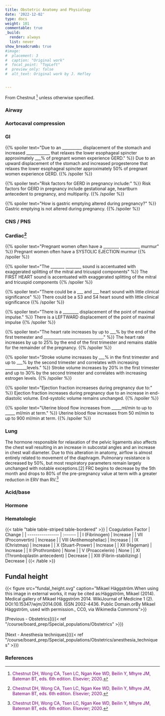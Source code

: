 ```yaml
---
title: Obstetric Anatomy and Physiology
date: '2022-12-02'
type: docs
weight: 101
commentable: true
_build:
  render: always
  list: never
show_breadcrumb: true
#image:
#  placement: 3
#  caption: "Original work"
#  focal_point: "TopLeft"
#  preview_only: false
#  alt_text: Original work by J. Hefley


---
```



From Chestnut [^2] unless otherwise specified.

### Airway

### Aortocaval compression

### GI

{{% spoiler text="Due to an __________ displacement of the stomach and increased ____________ that relaxes the lower esophageal spincter approximately ___% of pregnant women experience GERD." %}}
Due to an upward displacement of the stomach and increased progesterone that relaxes the lower esophageal spincter approximately 50% of pregnant women experience GERD.
{{% /spoiler %}}

{{% spoiler text="Risk factors for GERD in pregnancy include:" %}}
Risk factors for GERD in pregnancy include gestational age, heartburn antecedent to pregnancy, and multiparity.
{{% /spoiler %}}

{{% spoiler text="How is gastric emptying altered during pregnancy?" %}}
Gastric emptying is not altered during pregnancy.
{{% /spoiler %}}

### CNS / PNS


### Cardiac[^2]

{{% spoiler text="Pregnant women often have a ________   __________  murmur" %}}
Pregnant women often have a SYSTOLIC EJECTION murmur
{{% /spoiler %}}

{{% spoiler text="The _______ ________ sound is accentuated with exaggerated splitting of the mitral and tricuspid components" %}}
The FIRST HEART sound is accentuated with exaggerated splitting of the mitral and tricuspid components
{{% /spoiler %}}


{{% spoiler text="There could be a ___ and ___ heart sound with little clinical significance" %}}
There could be a S3 and S4 heart sound with little clinical significance
{{% /spoiler %}}

{{% spoiler text="There is a ________ displacement of the point of maximal impulse." %}}
There is a LEFTWARD displacement of the point of maximal impulse
{{% /spoiler %}}

{{% spoiler text="The heart rate increases by up to ___% by the end of the first tremester and ______________________________." %}}
The heart rate increases by up to 25% by the end of the first trimester and remains stable for the remainder of the pregnancy.
{{% /spoiler %}}

{{% spoiler text="Stroke volume increases by ___% in the first trimester and up to ___% by the second trimester and correlates with increasing ___________levels." %}}
Stroke volume increases by 20% in the first trimester and up to 30% by the second trimester and correlates with increasing estrogen levels.
{{% /spoiler %}}

{{% spoiler text="Ejection fraction increaeses during pregnancy due to:" %}}
Ejection fraction increases during pregnancy due to an increase in end-diastolic volume.  End-systolic volume remains unchanged.
{{% /spoiler %}}

{{% spoiler text="Uterine blood flow increases from _____ml/min to up to _____ ml/min at term." %}}
Uterine blood flow increases from 50 ml/min to up to 900 ml/min at term.
{{% /spoiler %}}

### Lung

The hormone responsible for relaxation of the pelvic ligaments also affects the chest wall resulting in an increase in subcostal angles and an increase in chest wall diameter.  Due to this alteration in anatomy, airflow is almost entirely related to movement of the diaphragm.  Pulmonary resistance is decreased by 50%, but most respiratory parameters remain largely unchanged with notable exceptions.[2]  FRC begins to decrease by the 5th month and drops to 80% of the pre-pregnancy value at term with a greater reduction in ERV than RV.[^2] 

### Acid/base

### Hormone

### Hematologic

{{< table "table table-striped table-bordered" >}}
| Coagulation Factor	| Change	 | 
| ----------------  | :------ | 
| I (Fibrinogen) | Increase |
| VII (Proconvertin) | Increase |
| VIII (Antihemopheliac) | Increase |
| IX (Christmas) | Increase |
| X (Stuart-Prower) | Increase |
| XII (Hageman) | Increase |
| II (Prothrombin) | None |
| V (Proaccelerin) | None |
| XI (Thromboplastin antecedent) | Decrease |
| XIII (Fibrin-stabilizing) | Decrease |
{{< /table >}}


## Fundal height

{{< figure src="fundal_height.svg" caption="Mikael Häggström.When using this image in external works, it may be cited as:Häggström, Mikael (2014). Medical gallery of Mikael Häggström 2014. WikiJournal of Medicine 1 (2). DOI:10.15347/wjm/2014.008. ISSN 2002-4436. Public Domain.orBy Mikael Häggström, used with permission., CC0, via Wikimedia Commons">}}


[Previous - Obstetrics]({{< ref "/course/board_prep/Special_populations/Obstetrics" >}})
<br>  
[Next - Anesthesia techniques]({{< ref "/course/board_prep/Special_populations/Obstetrics/anesthesia_techniques" >}})

### References

[^1]: <span style="color:blue">Barash PG, Cullen BF, Stoelting RK, Cahalan MK, Stock MC, Ortega R, Sharar SR, Holt NF, eds. Clinical Anesthesia. 8th edition. Wolters Kluwer; 2017.</span>
[^2]: <span style="color:purple">Chestnut DH, Wong CA, Tsen LC, Ngan Kee WD, Beilin Y, Mhyre JM, Bateman BT, eds. 6th edition. Elsevier; 2020.</span>
[^3]: <span style="color:pink">Coté CJ, Lerman J, Anderson BJ. Coté and Lerman's A Practice of Anesthesia for Infants and Children. 6th edition. Elsevier; 2018.</span>
[^4]: <span style="color:brown">Ehrenwerth J, Eisenkraft J, Berry J, eds. Anesthesia Equipment: Principles and Applications. 3rd edition. Elsevier; 2020.</span>
[^5]: <span style="color:green">Farag E, Mounir-Soliman L, Brown DL. Brown's Atlas of Regional Anesthesia. 6th edition. Elsevier; 2020.</span>
[^6]: <span style="color:red">Flood P, Rathmell JP, Urman RD, eds. Stoelting's Pharmacology & Physiology in Anesthetic Practice. 6th edition. Wolters Kluwer; 2021.</span>
[^7]: <span style="color:yellow">Foster SD, Callahan MF, eds. A Professional Study and Resource Guide for the CRNA. 2nd edition. American Association of Nurse Anesthetists; 2011.</span>
[^8]: <span style="color:orange">Gropper MA, Cohen NH, Eriksson LI, Fleisher LA, Leslie K, Wiener-Kronish JP, eds. Miller's Anesthesia (Vols. 1-2). 9th edition. Elsevier; 2019.</span>
[^9]: <span style="color:indigo">Rosenblatt WH, Popescu WM. Master Techniques in Upper and Lower Airway Management. Wolters Kluwer (LWW); 2015.</span>
[^10]: <span style="color:teal">Hall JE, Hall ME. Guyton and Hall Textbook of Medical Physiology. 14th edition. Elsevier; 2020.</span>
[^11]: <span style="color:maroon">Hines RL, Jones SB, eds. Stoelting's Anesthesia and Co-existing Disease. 8th edition. Elsevier; 2021.</span>
[^12]: <span style="color:aquamarine">Jaffe RA, Schmiesing CA, Golianu B. Anesthesiologist's Manual of Surgical Procedures. 6th ed. Wolters Kluwer; 2020.</span>
[^13]: <span style="color:darkgreen">Nagelhout JJ, Elisha S, Heiner JS, eds. Nurse Anesthesia. 7th edition. Elsevier; 2020.</span>
[^14]: By ZooFari - Own workSupporting references (cache), CC BY-SA 3.0, https://commons.wikimedia.org/w/index.php?curid=9841860